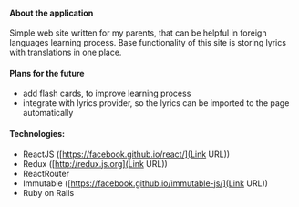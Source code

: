 #### About the application

Simple web site written for my parents, that can be helpful in foreign languages learning process. Base functionality of this site is storing lyrics with translations in one place.

#### Plans for the future
- add flash cards, to improve learning process
- integrate with lyrics provider, so the lyrics can be imported to the page automatically

#### Technologies:
- ReactJS ([https://facebook.github.io/react/](Link URL))
- Redux ([http://redux.js.org](Link URL))
- ReactRouter
- Immutable ([https://facebook.github.io/immutable-js/](Link URL))
- Ruby on Rails